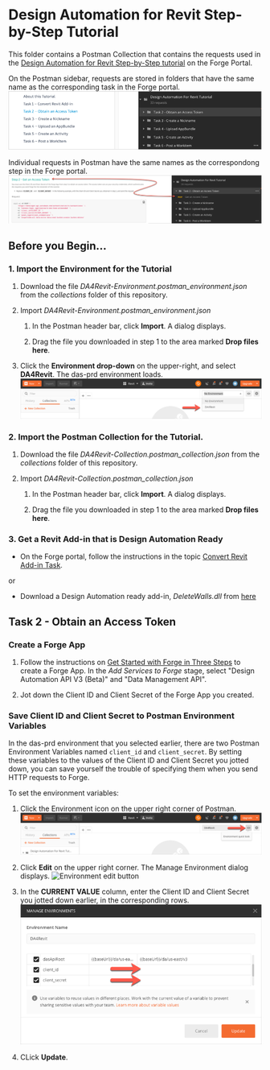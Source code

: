 # Design Automation for Revit Step-by-Step Tutorial

This folder contains a Postman Collection that contains the requests used in the [Design Automation for Revit Step-by-Step tutorial](https://dev.forge.autodesk.com/en/docs/design-automation/v3/tutorials/revit-edit/?sha=6120_10) on the Forge Portal. 

On the Postman sidebar, requests are stored in folders that have the same name as the corresponding task in the Forge portal.
![Forge portal menu to Postman](images/forge_portal_menu_2_postman_menu.png "Forge portal task to Postman mapping")

Individual requests in Postman have the same names as the correspondong step in the Forge portal.
![Forge portal steps to Postman](images/forge_portal_steps_2_postman_menu.png "Forge portal task to Postman mapping")

## Before you Begin...

### 1. Import the Environment for the Tutorial

1. Download the file *DA4Revit-Environment.postman_environment.json* from the *collections* folder of this repository.

2. Import *DA4Revit-Environment.postman_environment.json*

    1. In the Postman header bar, click **Import**. A dialog displays.

    2. Drag the file you downloaded in step 1 to the area marked **Drop files here**.

3. Click the **Environment drop-down** on the upper-right, and select **DA4Revit**. The das-prd environment loads.
   ![Postman Environment drop-down](images/postman_environment_dropdown.png "Postman Environment drop-down")

### 2. Import the Postman Collection for the Tutorial.

1. Download the file *DA4Revit-Collection.postman_collection.json* from  the *collections* folder of this repository.

2. Import *DA4Revit-Collection.postman_collection.json*

    1. In the Postman header bar, click **Import**. A dialog displays.

    2. Drag the file you downloaded in step 1 to the area marked **Drop files here**.

### 3. Get a Revit Add-in that is Design Automation Ready 

- On the Forge portal, follow the instructions in the topic [Convert Revit Add-in Task](https://dev.forge.autodesk.com/en/docs/design-automation/v3/tutorials/revit-edit/step1-convert-addin/?sha=6120_10).

or

- Download a Design Automation ready add-in, *DeleteWalls.dll* from [here](/en/docs/design-automation/v3/tutorial_data/DeleteWalls-dll.zip)

## Task 2 - Obtain an Access Token

### Create a Forge App

1. Follow the instructions on [Get Started with Forge in Three Steps](https://dev.forge.autodesk.com/developer/start-now/signup) 
to create a Forge App. In the *Add Services to Forge* stage, select  "Design Automation API V3 (Beta)" and "Data Management API".

2. Jot down the Client ID and Client Secret of the Forge App you created.

### Save Client ID and Client Secret to Postman Environment Variables

In the das-prd environment that you selected earlier, there are two Postman Environment Variables named `client_id` and `client_secret`. By setting these variables to the values of the Client ID and Client Secret you jotted down, you can save yourself the trouble of specifying them when you send HTTP requests to Forge. 

To set the environment variables:

1. Click the Environment icon on the upper right corner of Postman. 
   ![Environment quick look icon](images/task2-environment_quick_look_icon.png "Environment quick look icon")

2. Click **Edit** on the upper right corner. The Manage Environment dialog displays.
   ![Environment edit button](images/task2-task2-environment_edit_button.png "Environment edit button")

3. In the **CURRENT VALUE** column, enter the Client ID and Client Secret you jotted down earlier, in the corresponding rows.
   ![Client Id and Client Secret](images/task2-environment_variables_grid.png "Client Id and Client Secret") 

4. CLick **Update**.




